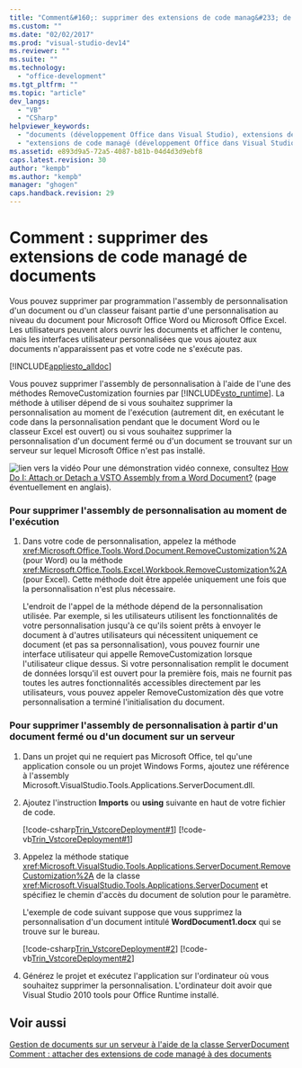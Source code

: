 ```yaml
---
title: "Comment&#160;: supprimer des extensions de code manag&#233; de documents"
ms.custom: ""
ms.date: "02/02/2017"
ms.prod: "visual-studio-dev14"
ms.reviewer: ""
ms.suite: ""
ms.technology: 
  - "office-development"
ms.tgt_pltfrm: ""
ms.topic: "article"
dev_langs: 
  - "VB"
  - "CSharp"
helpviewer_keywords: 
  - "documents (développement Office dans Visual Studio), extensions de code managé"
  - "extensions de code managé (développement Office dans Visual Studio), supprimer"
ms.assetid: e893d9a5-72a5-4087-b81b-04d4d3d9ebf8
caps.latest.revision: 30
author: "kempb"
ms.author: "kempb"
manager: "ghogen"
caps.handback.revision: 29
---
```

# Comment&#160;: supprimer des extensions de code manag&#233; de documents
  Vous pouvez supprimer par programmation l'assembly de personnalisation d'un document ou d'un classeur faisant partie d'une personnalisation au niveau du document pour Microsoft Office Word ou Microsoft Office Excel.  Les utilisateurs peuvent alors ouvrir les documents et afficher le contenu, mais les interfaces utilisateur personnalisées que vous ajoutez aux documents n'apparaissent pas et votre code ne s'exécute pas.  
  
 [!INCLUDE[appliesto_alldoc](../vsto/includes/appliesto-alldoc-md.md)]  
  
 Vous pouvez supprimer l'assembly de personnalisation à l'aide de l'une des méthodes RemoveCustomization fournies par [!INCLUDE[vsto_runtime](../vsto/includes/vsto-runtime-md.md)].  La méthode à utiliser dépend de si vous souhaitez supprimer la personnalisation au moment de l'exécution \(autrement dit, en exécutant le code dans la personnalisation pendant que le document Word ou le classeur Excel est ouvert\) ou si vous souhaitez supprimer la personnalisation d'un document fermé ou d'un document se trouvant sur un serveur sur lequel Microsoft Office n'est pas installé.  
  
 ![lien vers la vidéo](../vsto/media/playvideo.png "lien vers la vidéo") Pour une démonstration vidéo connexe, consultez [How Do I: Attach or Detach a VSTO Assembly from a Word Document?](http://go.microsoft.com/fwlink/?LinkId=136782) \(page éventuellement en anglais\).  
  
### Pour supprimer l'assembly de personnalisation au moment de l'exécution  
  
1.  Dans votre code de personnalisation, appelez la méthode <xref:Microsoft.Office.Tools.Word.Document.RemoveCustomization%2A> \(pour Word\) ou la méthode <xref:Microsoft.Office.Tools.Excel.Workbook.RemoveCustomization%2A> \(pour Excel\).  Cette méthode doit être appelée uniquement une fois que la personnalisation n'est plus nécessaire.  
  
     L'endroit de l'appel de la méthode dépend de la personnalisation utilisée.  Par exemple, si les utilisateurs utilisent les fonctionnalités de votre personnalisation jusqu'à ce qu'ils soient prêts à envoyer le document à d'autres utilisateurs qui nécessitent uniquement ce document \(et pas sa personnalisation\), vous pouvez fournir une interface utilisateur qui appelle RemoveCustomization lorsque l'utilisateur clique dessus.  Si votre personnalisation remplit le document de données lorsqu'il est ouvert pour la première fois, mais ne fournit pas toutes les autres fonctionnalités accessibles directement par les utilisateurs, vous pouvez appeler RemoveCustomization dès que votre personnalisation a terminé l'initialisation du document.  
  
### Pour supprimer l'assembly de personnalisation à partir d'un document fermé ou d'un document sur un serveur  
  
1.  Dans un projet qui ne requiert pas Microsoft Office, tel qu'une application console ou un projet Windows Forms, ajoutez une référence à l'assembly Microsoft.VisualStudio.Tools.Applications.ServerDocument.dll.  
  
2.  Ajoutez l'instruction **Imports** ou **using** suivante en haut de votre fichier de code.  
  
     [!code-csharp[Trin_VstcoreDeployment#1](../snippets/csharp/VS_Snippets_OfficeSP/Trin_VstcoreDeployment/CS/Program.cs#1)]
     [!code-vb[Trin_VstcoreDeployment#1](../snippets/visualbasic/VS_Snippets_OfficeSP/Trin_VstcoreDeployment/VB/Program.vb#1)]  
  
3.  Appelez la méthode statique <xref:Microsoft.VisualStudio.Tools.Applications.ServerDocument.RemoveCustomization%2A> de la classe <xref:Microsoft.VisualStudio.Tools.Applications.ServerDocument> et spécifiez le chemin d'accès du document de solution pour le paramètre.  
  
     L'exemple de code suivant suppose que vous supprimez la personnalisation d'un document intitulé **WordDocument1.docx** qui se trouve sur le bureau.  
  
     [!code-csharp[Trin_VstcoreDeployment#2](../snippets/csharp/VS_Snippets_OfficeSP/Trin_VstcoreDeployment/CS/Program.cs#2)]
     [!code-vb[Trin_VstcoreDeployment#2](../snippets/visualbasic/VS_Snippets_OfficeSP/Trin_VstcoreDeployment/VB/Program.vb#2)]  
  
4.  Générez le projet et exécutez l'application sur l'ordinateur où vous souhaitez supprimer la personnalisation.  L'ordinateur doit avoir que Visual Studio 2010 tools pour Office Runtime installé.  
  
## Voir aussi  
 [Gestion de documents sur un serveur à l'aide de la classe ServerDocument](../vsto/managing-documents-on-a-server-by-using-the-serverdocument-class.md)   
 [Comment : attacher des extensions de code managé à des documents](../vsto/how-to-attach-managed-code-extensions-to-documents.md)  
  
  
